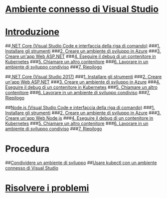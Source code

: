 # [Ambiente connesso di Visual Studio](visual-studio-connected-environment.md)

# [Introduzione](get-started.md)
##[.NET Core (Visual Studio Code e interfaccia della riga di comando)](get-started-netcore-01.md)
###[1. Installare gli strumenti](get-started-netcore-01.md)
###[2. Creare un ambiente di sviluppo in Azure](get-started-netcore-02.md)
###[3. Creare un'app Web ASP.NET](get-started-netcore-03.md)
###[4. Eseguire il debug di un contenitore in Kubernetes](get-started-netcore-04.md)
###[5. Chiamare un altro contenitore](get-started-netcore-05.md)
###[6. Lavorare in un ambiente di sviluppo condiviso](get-started-netcore-06.md)
###[7. Riepilogo](get-started-netcore-07.md)

##[.NET Core (Visual Studio 2017)](get-started-netcore-visualstudio-01.md)
###[1. Installare gli strumenti](get-started-netcore-visualstudio-01.md)
###[2. Creare un'app Web ASP.NET](get-started-netcore-visualstudio-02.md)
###[3. Creare un ambiente di sviluppo in Azure](get-started-netcore-visualstudio-03.md)
###[4. Eseguire il debug di un contenitore in Kubernetes](get-started-netcore-visualstudio-04.md)
###[5. Chiamare un altro contenitore](get-started-netcore-visualstudio-05.md)
###[6. Lavorare in un ambiente di sviluppo condiviso](get-started-netcore-visualstudio-06.md)
###[7. Riepilogo](get-started-netcore-visualstudio-07.md)

##[Node.js (Visual Studio Code e interfaccia della riga di comando)](get-started-nodejs-01.md)
###[1. Installare gli strumenti](get-started-nodejs-01.md)
###[2. Creare un ambiente di sviluppo in Azure](get-started-nodejs-02.md)
###[3. Creare un'app Web Node.js](get-started-nodejs-03.md)
###[4. Eseguire il debug di un contenitore in Kubernetes](get-started-nodejs-04.md)
###[5. Chiamare un altro contenitore](get-started-nodejs-05.md)
###[6. Lavorare in un ambiente di sviluppo condiviso](get-started-nodejs-06.md)
###[7. Riepilogo](get-started-nodejs-07.md)

# Procedura
##[Condividere un ambiente di sviluppo](how-to/share-dev-environment.md)
##[Usare kubectl con un ambiente connesso di Visual Studio](how-to/use-kubectl-with-vsce.md)

# [Risolvere i problemi](troubleshooting.md)


